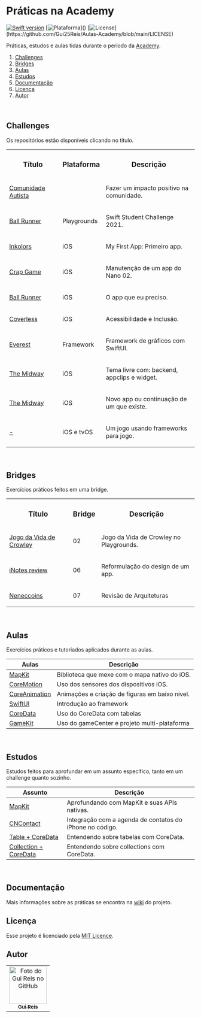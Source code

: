 # Práticas na Academy
[![Swift version](https://img.shields.io/badge/swift-v5.3+-blue?logo=swift)](https://swift.org/download/#releases)
[![Plataforma](https://img.shields.io/badge/plataforma-Apple-lightgrey?)]()
[![License](https://img.shields.io/badge/licença-MIT-brightgreen?)](https://github.com/Gui25Reis/Aulas-Academy/blob/main/LICENSE)

Práticas, estudos e aulas tidas durante o período da [Academy](https://developeracademy.mackenzie.br/).

1. [Challenges](#challenges)
2. [Bridges](#bridges)
3. [Aulas](#aulas)
4. [Estudos](#estudos)
5. [Documentação](#documentação)
6. [Licença](#licença)
7. [Autor](#author)

</br>

## Challenges
Os repositórios estão disponíveis clicando no título.

<table>
    <tr>
        <td><h3 align="center">Título</h3></td>
        <td><h3 align="center">Plataforma</h3></td>
        <td><h3 align="center">Descrição</h3></td>
    </tr>
    <tr>
        <td><a href="https://twitter.com/AppleEDU/status/1349506883443445760"><p>Comunidade Autista</p></a></td>
        <td><p></p></td>
        <td><p>Fazer um impacto positivo na comunidade.</p></td>
    </tr>
    <tr>
        <td><a href="https://github.com/Gui25Reis/Swift-Student-Challenge-2021"><p>Ball Runner</p></a></td>
        <td><p>Playgrounds</p></td>
        <td><p>Swift Student Challenge 2021.</p></td>
    </tr>
    <tr>
        <td><a href="https://github.com/Gui25Reis/Inkolors"><p>Inkolors</p></a></td>
        <td><p>iOS</p></td>
        <td><p>My First App: Primeiro app.</p></td>
    </tr>
    <tr>
        <td><a href="https://github.com/Gui25Reis/Crap-Game"><p>Crap Game</p></a></td>
        <td><p>iOS</p></td>
        <td><p>Manutenção de um app do Nano 02.</p></td>
    </tr>
    <tr>
        <td><a href="https://github.com/Gui25Reis/Ball-Runner"><p>Ball Runner</p></a></td>
        <td><p>iOS</p></td>
        <td><p>O app que eu preciso.</p></td>
    </tr>
    <tr>
        <td><a href="https://github.com/Gui25Reis/Coverless"><p>Coverless</p></a></td>
        <td><p>iOS</p></td>
        <td><p>Acessibilidade e Inclusão.</p></td>
    </tr>
    <tr>
        <td><a href="https://github.com/Developer-Academy-Mackenzie-2021-2022/Everest"><p>Everest</p></a></td>
        <td><p>Framework</p></td>
        <td><p>Framework de gráficos com SwiftUI.</p></td>
    </tr>
    <tr>
        <td><a href="https://github.com/biaduque/TheMidway"><p>The Midway</p></a></td>
        <td><p>iOS</p></td>
        <td><p>Tema livre com: backend, appclips e widget.</p></td>
    </tr>
    <tr>
        <td><a href="https://github.com/biaduque/TheMidway"><p>The Midway</p></a></td>
        <td><p>iOS</p></td>
        <td><p>Novo app ou continuação de um que existe.</p></td>
    </tr>
    <tr>
        <td><a href=""><p>-</p></a></td>
        <td><p>iOS e tvOS</p></td>
        <td><p>Um jogo usando frameworks para jogo.</p></td>
    </tr>
</table>

</br>


## Bridges
Exercícios práticos feitos em uma bridge.

<table>
    <tr>
        <td><h3 align="center">Título</h3></td>
        <td><h3 align="center">Bridge</h3></td>
        <td><h3 align="center">Descrição</h3></td>
    </tr>
    <tr>
        <td><a href="https://github.com/Gui25Reis/Game-of-Life"><p>Jogo da Vida de Crowley</p></a></td>
        <td><p>02</p></td>
        <td><p>Jogo da Vida de Crowley no Playgrounds.</p></td>
    </tr>
    <tr>
        <td><a href="https://github.com/Gui25Reis/Aulas-Academy/tree/main/Bridges/iNotes"><p>iNotes review</p></a></td>
        <td><p>06</p></td>
        <td><p>Reformulação do design de um app.</p></td>
    </tr>
    <tr>
        <td><a href="https://github.com/Gui25Reis/Aulas-Academy/tree/main/Bridges/Neneccoins"><p>Neneccoins</p></a></td>
        <td><p>07</p></td>
        <td><p>Revisão de Arquiteturas</p></td>
    </tr>
</table>

</br>


## Aulas
Exercícios práticos e tutoriados aplicados durante as aulas.

Aulas     | Descrição
--------- | ---------
[MapKit](https://github.com/Gui25Reis/Aulas-Academy/tree/main/Aulas/MapKit)                | Biblioteca que mexe com o mapa nativo do iOS.
[CoreMotion](https://github.com/Gui25Reis/Aulas-Academy/tree/main/Aulas/CoreMotion)        | Uso dos sensores dos dispositivos iOS.
[CoreAnimation](https://github.com/Gui25Reis/Aulas-Academy/tree/main/Aulas/CoreAnimation)  | Animações e criação de figuras em baixo nível.
[SwiftUI](https://github.com/Gui25Reis/Aulas-Academy/tree/main/Aulas/SwiftUI)              | Introdução ao framework
[CoreData](https://github.com/Gui25Reis/Aulas-Academy/tree/main/Aulas/CoreData)            | Uso do CoreData com tabelas
[GameKit](https://github.com/Gui25Reis/Aulas-Academy/tree/main/Aulas/GameiKit)             | Uso do gameCenter e projeto multi-plataforma

</br>


## Estudos
Estudos feitos para aprofundar em um assunto específico, tanto em um challenge quanto sozinho.

Assunto   | Descrição
--------- | ---------
[MapKit](https://github.com/Gui25Reis/Aulas-Academy/tree/main/Estudos/MapKit)        | Aprofundando com MapKit e suas APIs nativas.
[CNContact](https://github.com/Gui25Reis/Aulas-Academy/tree/main/Estudos/CNContact)  | Integração com a agenda de contatos do iPhone no código.
[Table + CoreData](https://github.com/Gui25Reis/Aulas-Academy/tree/main/Estudos/TableView-CoreData)  | Entendendo sobre tabelas com CoreData.
[Collection + CoreData](https://github.com/Gui25Reis/Aulas-Academy/tree/main/Estudos/Collection-CoreData)  | Entendendo sobre collections com CoreData.

</br>


## Documentação
Mais informações sobre as práticas se encontra na [wiki](https://github.com/Gui25Reis/Aulas-Academy/wiki) do projeto.


## Licença
Esse projeto é licenciado pela [MIT Licence](https://github.com/Gui25Reis/Aulas-Academy/blob/dev/LICENSE).


## Autor
<table>
    <tr>
        <td align="center">
            <a href="https://github.com/Gui25Reis">
                <img src="https://avatars1.githubusercontent.com/u/48360732" width="100px;" alt="Foto do Gui Reis no GitHub"/><br>
                <sub>
                    <b>Gui Reis</b>
                </sub>
            </a>
        </td>
    </tr>
</table>